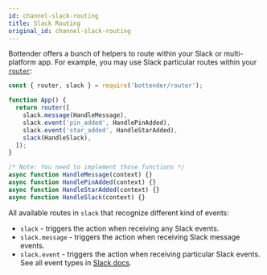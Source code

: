 ```yaml
---
id: channel-slack-routing
title: Slack Routing
original_id: channel-slack-routing
---
```


Bottender offers a bunch of helpers to route within your Slack or multi-platform app. For example, you may use Slack particular routes within your [`router`](the-basics-routing.md):

```js
const { router, slack } = require('bottender/router');

function App() {
  return router([
    slack.message(HandleMessage),
    slack.event('pin_added', HandlePinAdded),
    slack.event('star_added', HandleStarAdded),
    slack(HandleSlack),
  ]);
}

/* Note: You need to implement those functions */
async function HandleMessage(context) {}
async function HandlePinAdded(context) {}
async function HandleStarAdded(context) {}
async function HandleSlack(context) {}
```

All available routes in `slack` that recognize different kind of events:

- `slack` - triggers the action when receiving any Slack events.
- `slack.message` - triggers the action when receiving Slack message events.
- `slack.event` - triggers the action when receiving particular Slack events. See all event types in [Slack docs](https://api.slack.com/events).
